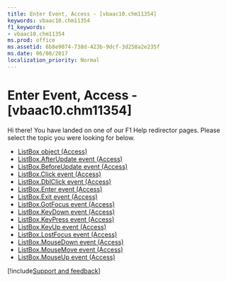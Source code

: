 ```yaml
---
title: Enter Event, Access - [vbaac10.chm11354]
keywords: vbaac10.chm11354
f1_keywords:
- vbaac10.chm11354
ms.prod: office
ms.assetid: 6b8e9074-738d-423b-9dcf-3d258a2e235f
ms.date: 06/08/2017
localization_priority: Normal
---
```



# Enter Event, Access - [vbaac10.chm11354]

Hi there! You have landed on one of our F1 Help redirector pages. Please select the topic you were looking for below.

- [ListBox object (Access)](https://msdn.microsoft.com/library/6bc00755-34e7-4fc2-8e72-40dae2010dd8%28Office.15%29.aspx)
- [ListBox.AfterUpdate event (Access)](https://msdn.microsoft.com/library/b95d98c8-0899-c555-14b4-d8e853b5dce3%28Office.15%29.aspx)
- [ListBox.BeforeUpdate event (Access)](https://msdn.microsoft.com/library/2a0c1046-4d40-87f8-7ecc-4ef262ae90f0%28Office.15%29.aspx)
- [ListBox.Click event (Access)](https://msdn.microsoft.com/library/92e2a86b-c21d-9ca2-099f-b3f254940791%28Office.15%29.aspx)
- [ListBox.DblClick event (Access)](https://msdn.microsoft.com/library/fe1b9c61-012e-96b7-ea89-8a8c4b47f483%28Office.15%29.aspx)
- [ListBox.Enter event (Access)](https://msdn.microsoft.com/library/58f29589-8754-2323-c044-09dbea35fd83%28Office.15%29.aspx)
- [ListBox.Exit event (Access)](https://msdn.microsoft.com/library/6a95f727-673a-0f8f-fc61-435398c35195%28Office.15%29.aspx)
- [ListBox.GotFocus event (Access)](https://msdn.microsoft.com/library/b451f0a6-7017-124f-44e3-7f64b9a049ef%28Office.15%29.aspx)
- [ListBox.KeyDown event (Access)](https://msdn.microsoft.com/library/5f1c019a-0a21-d640-d872-e2775ced3c43%28Office.15%29.aspx)
- [ListBox.KeyPress event (Access)](https://msdn.microsoft.com/library/1112052d-c5b4-75fd-b76e-79c247910201%28Office.15%29.aspx)
- [ListBox.KeyUp event (Access)](https://msdn.microsoft.com/library/2e4d0bed-8c2c-967d-e7b4-dc9de12ad570%28Office.15%29.aspx)
- [ListBox.LostFocus event (Access)](https://msdn.microsoft.com/library/075bb519-5f53-88b2-f46a-b2c5eb067150%28Office.15%29.aspx)
- [ListBox.MouseDown event (Access)](https://msdn.microsoft.com/library/bc55d5f4-b475-2f7d-2434-a5d71bada0f3%28Office.15%29.aspx)
- [ListBox.MouseMove event (Access)](https://msdn.microsoft.com/library/f54e529c-0b5e-73ea-286f-3430057bb86c%28Office.15%29.aspx)
- [ListBox.MouseUp event (Access)](https://msdn.microsoft.com/library/8d2d5ca3-e93f-9021-341c-769948432d2a%28Office.15%29.aspx)

[!include[Support and feedback](~/includes/feedback-boilerplate.md)]